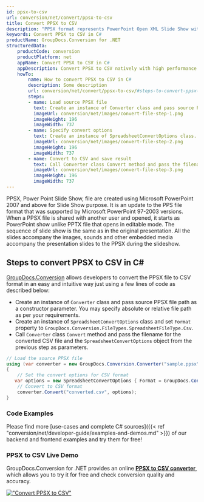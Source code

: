 ```yaml
---
id: ppsx-to-csv
url: conversion/net/convert/ppsx-to-csv
title: Convert PPSX to CSV
description: "PPSX format represents PowerPoint Open XML Slide Show with .ppsx extension. Learn how to convert PPSX to CSV file programmatically in C# language using GroupDocs.Conversion for .NET library."
keywords: Convert PPSX to CSV in C#
productName: GroupDocs.Conversion for .NET
structuredData:
    productCode: conversion
    productPlatform: net
    appName: Convert PPSX to CSV in C#
    appDescription: Convert PPSX to CSV natively with high performance using C# language and server side GroupDocs.Conversion for .NET APIs, without the use of any software like Microsoft or Open Office.
    howTo:
        name: How to convert PPSX to CSV in C# 
        description: Some description
        url: conversion/net/convert/ppsx-to-csv/#steps-to-convert-ppsx-to-csv-in-c
        steps:
        - name: Load source PPSX file 
          text: Create an instance of Converter class and pass source PPSX file path as a constructor parameter. You may specify absolute or relative file path as per your requirements. 
          imageUrl: conversion/net/images/convert-file-step-1.png
          imageHeight: 196
          imageWidth: 737
        - name: Specify convert options 
          text: Create an instance of SpreadsheetConvertOptions class.
          imageUrl: conversion/net/images/convert-file-step-2.png
          imageHeight: 196
          imageWidth: 737
        - name: Convert to CSV and save result 
          text: Call Converter class Convert method and pass the filename for the converted HTML file and the SpreadsheetConvertOptions object from the previous step as parameters.
          imageUrl: conversion/net/images/convert-file-step-3.png
          imageHeight: 196
          imageWidth: 737
---
```


PPSX, Power Point Slide Show, file are created using Microsoft PowerPoint 2007 and above for Slide Show purpose. It is an update to the PPS file format that was supported by Microsoft PowerPoint 97-2003 versions. When a PPSX file is shared with another user and opened, it starts as PowerPoint show unlike PPTX file that opens in editable mode. The sequence of slide show is the same as in the original presentation. All the slides accompany the images, sounds and other embedded media accompany the presentation slides to the PPSX during the slideshow. 

## Steps to convert PPSX to CSV in C#

[GroupDocs.Conversion](https://products.groupdocs.com/conversion/net) allows developers to convert the PPSX file to CSV format in an easy and intuitive way just using a few lines of code as described below:

* Create an instance of `Converter` class and pass source PPSX file path as a constructor parameter. You may specify absolute or relative file path as per your requirements. 
* Create an instance of `SpreadsheetConvertOptions` class and set `Format` property to `GroupDocs.Conversion.FileTypes.SpreadsheetFileType.Csv`.
* Call `Converter` class `Convert` method and pass the filename for the converted CSV file and the `SpreadsheetConvertOptions` object from the previous step as parameters.

```csharp
// Load the source PPSX file
using (var converter = new GroupDocs.Conversion.Converter("sample.ppsx"))
{
    // Set the convert options for CSV format
   var options = new SpreadsheetConvertOptions { Format = GroupDocs.Conversion.FileTypes.SpreadsheetFileType.Csv };
    // Convert to CSV format
    converter.Convert("converted.csv", options);
}
```

### Code Examples

Please find more [use-cases and complete C# sources]({{< ref "conversion/net/developer-guide/examples-and-demos.md" >}}) of our backend and frontend examples and try them for free!

### PPSX to CSV Live Demo

GroupDocs.Conversion for .NET provides an online [**PPSX to CSV converter**](https://products.groupdocs.app/conversion/ppsx-to-csv), which allows you to try it for free and check conversion quality and accuracy.

[!["Convert PPSX to CSV"](conversion/net/images/convert-to-csv/convert-ppsx-to-csv.png)](https://products.groupdocs.app/conversion/ppsx-to-csv)
